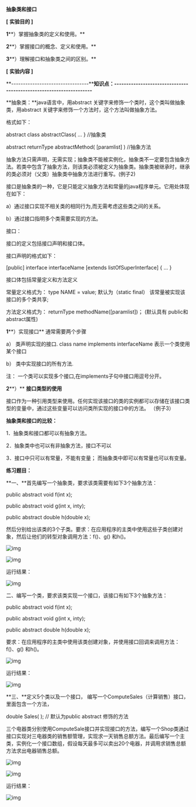 **抽象类和接口**

**[** **实验目的 ]**

**1****）掌握抽象类的定义和使用。**

**2****）掌握接口的概念、定义和使用。**

**3****）理解接口和抽象类之间的区别。**

**[** **实验内容 ]**

**---------------------------------****知识点：-------------------------------------------------------------------**

**抽象类：**java语言中，用abstract 关键字来修饰一个类时，这个类叫做抽象类，用abstract 关键字来修饰一个方法时，这个方法叫做抽象方法。

格式如下：

abstract  class  abstractClass{ … } //抽象类

abstract  returnType  abstractMethod( [paramlist] ) //抽象方法

抽象方法只需声明，无需实现；抽象类不能被实例化，抽象类不一定要包含抽象方法。若类中包含了抽象方法，则该类必须被定义为抽象类。抽象类被继承时，继承的类必须对（父类）抽象类中抽象方法进行重写。(例子2)

接口是抽象类的一种，它是只能定义抽象方法和常量的java程序单元。它用处体现在如下：

a）通过接口实现不相关类的相同行为,而无需考虑这些类之间的关系。

b）通过接口指明多个类需要实现的方法。

 

接口：

接口的定义包括接口声明和接口体。

接口声明的格式如下： 

[public]  interface  interfaceName [extends listOfSuperInterface]  { … } 

接口体包括常量定义和方法定义

常量定义格式为： type  NAME = value;  默认为（static final） 该常量被实现该接口的多个类共享;

方法定义格式为： returnType methodName([paramlist])；  (默认具有 public和abstract属性)

**1****）实现接口**  通常需要两个步骤

a） 类声明实现的接口.  class name implements interfaceName 表示一个类使用某个接口

b） 类中实现接口的所有方法.  

注： 一个类可以实现多个接口,在implements子句中接口用逗号分开。

**2****）** **接口类型的使用** 

接口作为一种引用类型来使用。任何实现该接口的类的实例都可以存储在该接口类型的变量中，通过这些变量可以访问类所实现的接口中的方法。 （例子3）

 

**抽象类和接口的比较：**

1．抽象类和接口都可以有抽象方法。

2．抽象类中也可以有非抽象方法，接口不可以

3．接口中只可以有常量，不能有变量； 而抽象类中即可以有常量也可以有变量。

 

 

 

 

**练习题目：**

**一、**首先编写一个抽象类，要求该类需要有如下3个抽象方法：

public abstract void f(int x);

public abstract void g(int x, inty);

public abstract double h(double x);

然后分别给出该类的3个子类。要求：在应用程序的主类中使用这些子类创建对象，然后让他们的转型对象调用方法：f()、g() 和h()。 

![img](4.%E6%8A%BD%E8%B1%A1%E7%B1%BB%E5%92%8C%E6%8E%A5%E5%8F%A3.assets/clip_image002.jpg)

![img](4.%E6%8A%BD%E8%B1%A1%E7%B1%BB%E5%92%8C%E6%8E%A5%E5%8F%A3.assets/clip_image004.jpg)

运行结果：

![img](4.%E6%8A%BD%E8%B1%A1%E7%B1%BB%E5%92%8C%E6%8E%A5%E5%8F%A3.assets/clip_image006.jpg)

二、编写一个类，要求该类实现一个接口，该接口有如下3个抽象方法：

public abstract void f(int x);

public abstract void g(int x, inty);

public abstract double h(double x);

要求：在应用程序的主类中使用该类创建对象，并使用接口回调来调用方法：f()、g() 和h()。

![img](4.%E6%8A%BD%E8%B1%A1%E7%B1%BB%E5%92%8C%E6%8E%A5%E5%8F%A3.assets/clip_image008.jpg)

运行结果：

![img](4.%E6%8A%BD%E8%B1%A1%E7%B1%BB%E5%92%8C%E6%8E%A5%E5%8F%A3.assets/clip_image010.jpg)

 

**三、**定义5个类以及一个接口， 编写一个ComputeSales（计算销售）接口，里面包含一个方法，

double Sales( );   // 默认为public abstract 修饰的方法

三个电器类分别使用ComputeSale接口并实现接口的方法，编写一个Shop类通过接口实现对三电器类的销售额管理，实现求一天销售总额方法。最后编写一个主类，实例化一个接口数组，假设每天最多可以卖出20个电器，并调用求销售总额方法求出电器销售总额。

 

![img](4.%E6%8A%BD%E8%B1%A1%E7%B1%BB%E5%92%8C%E6%8E%A5%E5%8F%A3.assets/clip_image012.jpg)

![img](4.%E6%8A%BD%E8%B1%A1%E7%B1%BB%E5%92%8C%E6%8E%A5%E5%8F%A3.assets/clip_image014.jpg)

 

运行结果：

![img](4.%E6%8A%BD%E8%B1%A1%E7%B1%BB%E5%92%8C%E6%8E%A5%E5%8F%A3.assets/clip_image016.jpg)

 

 

 
